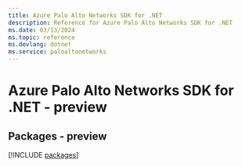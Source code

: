 ```yaml
---
title: Azure Palo Alto Networks SDK for .NET
description: Reference for Azure Palo Alto Networks SDK for .NET
ms.date: 03/13/2024
ms.topic: reference
ms.devlang: dotnet
ms.service: paloaltonetworks
---
```

# Azure Palo Alto Networks SDK for .NET - preview
## Packages - preview
[!INCLUDE [packages](palo-alto-networks-index.md)]